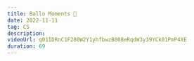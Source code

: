 ```yaml
---
title: Ballo Moments 💪
date: 2022-11-11
tag: CS
description:
videoUrl: q01IDRnC1F200W2Y1yhfbwzB008eRqdW3y39YCk01PmP4XE
duration: 69
---
```

